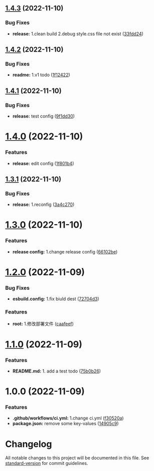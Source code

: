 ## [1.4.3](https://github.com/JuckZ/obsidian-manager/compare/v1.4.2...v1.4.3) (2022-11-10)


### Bug Fixes

* **release:** 1.clean build 2.debug style.css file not exist ([33fdd24](https://github.com/JuckZ/obsidian-manager/commit/33fdd24d1c2e56faae316de6f87c5e7e09bed3eb))

## [1.4.2](https://github.com/JuckZ/obsidian-manager/compare/v1.4.1...v1.4.2) (2022-11-10)


### Bug Fixes

* **readme:** 1.v1 todo ([1f12422](https://github.com/JuckZ/obsidian-manager/commit/1f12422b8628d123eaac6e8a88dbaad8f8f77cae))

## [1.4.1](https://github.com/JuckZ/obsidian-manager/compare/v1.4.0...v1.4.1) (2022-11-10)


### Bug Fixes

* **release:** test config ([9f1dd30](https://github.com/JuckZ/obsidian-manager/commit/9f1dd303edf776f574902e54ca2f9af9bbbf31d2))

# [1.4.0](https://github.com/JuckZ/obsidian-manager/compare/v1.3.1...v1.4.0) (2022-11-10)


### Features

* **release:** edit config ([1f801b4](https://github.com/JuckZ/obsidian-manager/commit/1f801b4d94d8fc361405106ce2ed5df2718e10bc))

## [1.3.1](https://github.com/JuckZ/obsidian-manager/compare/v1.3.0...v1.3.1) (2022-11-10)


### Bug Fixes

* **release:** 1.reconfig ([3a4c270](https://github.com/JuckZ/obsidian-manager/commit/3a4c2701b5b5e07a7901866c2b95e8ca42b5a1b4))

# [1.3.0](https://github.com/JuckZ/obsidian-manager/compare/v1.2.0...v1.3.0) (2022-11-10)


### Features

* **release config:** 1.change release config ([66102be](https://github.com/JuckZ/obsidian-manager/commit/66102be4337ed49562af3dc332aa9790cff95927))

# [1.2.0](https://github.com/JuckZ/obsidian-manager/compare/v1.1.0...v1.2.0) (2022-11-09)


### Bug Fixes

* **esbuild.config:** 1.fix biuld dest ([72704d3](https://github.com/JuckZ/obsidian-manager/commit/72704d3694b01a09033da4bca611f171af10aca7))


### Features

* **root:** 1.修改部署文件 ([caafeef](https://github.com/JuckZ/obsidian-manager/commit/caafeef5bb80bbf1713ef6e46fa6f134f7a420d5))

# [1.1.0](https://github.com/JuckZ/obsidian-manager/compare/v1.0.0...v1.1.0) (2022-11-09)


### Features

* **README.md:** 1. add a test todo ([75b0b26](https://github.com/JuckZ/obsidian-manager/commit/75b0b266cac41ff9c5774468249b90de827341a7))

# 1.0.0 (2022-11-09)


### Features

* **.github/workflows/ci.yml:** 1.change ci.yml ([f30520a](https://github.com/JuckZ/obsidian-manager/commit/f30520a9a06b14594da71dafffe339cddc892292))
* **package.json:** remove some key-values ([14905c9](https://github.com/JuckZ/obsidian-manager/commit/14905c9d79d5730ddd9c8f99b123563cc657bdb9))

# Changelog

All notable changes to this project will be documented in this file. See [standard-version](https://github.com/conventional-changelog/standard-version) for commit guidelines.
